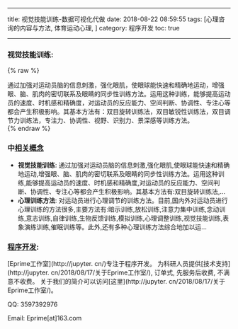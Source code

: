 
---
title: 视觉技能训练-数据可视化代做
date: 2018-08-22 08:59:55
tags: [心理咨询的内容与方法, 体育运动心理, ]
category: 程序开发
toc: true

---



<span></span>
<!-- more -->



### 视觉技能训练:

{% raw %}
<div class="p1">通过加强对运动员脑的信息刺激，强化眼肌，使眼球能快速和精确地运动，增强眼、脑、肌肉的密切联系及眼睛的同步性训练方法。运用这种训练，能够提高运动员的速度、时机感和精确度，对运动员的反应能力、空间判断、协调性、专注心等都会产生积极影响。其基本方法有：双目旋转训练法，双目敏锐性训练法，双目调节力训练法，专注力、协调性、视野、识别力、景深感等训练方法。</div>
{% endraw %}



### [](/tags//)中[相关概念](/categories/程序开发)

- **视觉技能训练**: 通过加强对运动员脑的信息刺激,强化眼肌,使眼球能快速和精确地运动,增强眼、脑、肌肉的密切联系及眼睛的同步性训练方法。运用这种训练,能够提高运动员的速度、时机感和精确度,对运动员的反应能力、空间判断、协调性、专注心等都会产生积极影响。其基本方法有:双目旋转训练法,...
- **心理训练方法**: 对运动员进行心理调节的训练方法。目前,国内外对运动员进行心理训练的方法很多,主要方法有:暗示训练,放松训练,注意力集中训练,念动训练,意志训练,自律训练,生物反馈训练,模拟训练,心理调整训练,视觉技能训练,表象演练训练,催眠训练等。此外,还有多种心理训练方法综合地加以运...




### [](/tags//)[程序开发](/categories/程序开发/):
[Eprime工作室](http://jupyter. cn/)专注于程序开发。
为科研人员提供[技术支持](http://jupyter. cn/2018/08/17/关于Eprime工作室/), 订单式, 先服务后收费, 不满意不收费。
关于我们的简介可以访问[这里](http://jupyter. cn/2018/08/17/关于Eprime工作室/)。

QQ: 3597392976

Email: Eprime[at]163.com


